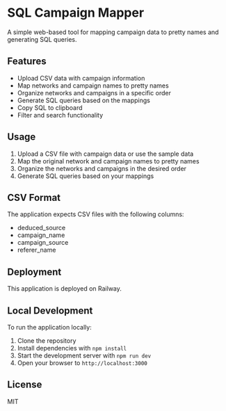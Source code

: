 # SQL Campaign Mapper

A simple web-based tool for mapping campaign data to pretty names and generating SQL queries.

## Features

- Upload CSV data with campaign information
- Map networks and campaign names to pretty names
- Organize networks and campaigns in a specific order
- Generate SQL queries based on the mappings
- Copy SQL to clipboard
- Filter and search functionality

## Usage

1. Upload a CSV file with campaign data or use the sample data
2. Map the original network and campaign names to pretty names
3. Organize the networks and campaigns in the desired order
4. Generate SQL queries based on your mappings

## CSV Format

The application expects CSV files with the following columns:
- deduced_source
- campaign_name
- campaign_source
- referer_name

## Deployment

This application is deployed on Railway.

## Local Development

To run the application locally:

1. Clone the repository
2. Install dependencies with `npm install`
3. Start the development server with `npm run dev`
4. Open your browser to `http://localhost:3000`

## License

MIT
